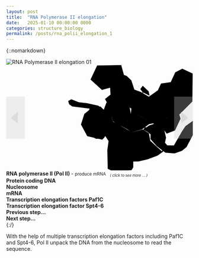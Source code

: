 ```yaml
---
layout: post
title:  "RNA Polymerase II elongation"
date:   2025-01-10 00:00:00 0000
categories: structure_biology
permalink: /posts/rna_polii_elongation_1
---
```

{::nomarkdown}
<div class='imageWrapper'>
<img class="image0" src="{{ site.baseurl }}/assets/images/rna001.jpg" alt="RNA Polymerase II elongation 01">
<svg viewBox="0 0 160 90" class='image-area'>
<!--#######################-->
<defs>
<mask id="myMask_0"><rect width="100%" height="100%" fill="white"/>
  <path id="path_0" class="path" d="m111 34 2.2 8.6 8 4.5 5.9 2.2 10-3.5 6.7-7.1 3.5-0.47 2.2 7.7-4.7 10-7.2 2.8-3.4-4.8-1.7-5.3-10 1.9-5.9 4.5-9 2.7-3.7-2.7-6.2-3.3 6.9-3.8 1.9-3.1 0.83-7.5-5.1-3.2 0.95-2.5-0.59-4.7 4 1.9-2 5.2 4 2.2 8.4-13-2-2.7 2.1-2.8 5.1 4.8 0.71 3.7-5.4-2.7z"/></mask>
<mask id="myMask_1"><rect width="100%" height="100%" fill="white"/>
  <path id="path_1" class="path" d="m78 0.35-5.7 12 9.8 8.9 7-1.9 0.35 5.9-4.7 3.8 3.2 6.2 5.6 3.9-3.2 3.8 0.59 4.6-9.2 8.5-6-0.59-6.4-5.7 1.3-4.7v-5.1l3-2.2 7.9 3.7 4.6-0.83-7.1-5.9-9.8-2.1-6.9-0.83-6.5-2.5-2.7 1.5 0.83 2.8 2.6 1.8 15 1.9-1.8 4.3-3.7 4.7-0.12 5.4 2.4 6.7 8.6 4.7 6.4-0.12 1.9-2.6-2.2-4.6 8.6-7.7 6 4.7 10-7-1.8-9.5-2.5-5.7 2.1-7.7-3-8.9-3.8-14z"/></mask>
<mask id="myMask_2"><rect width="100%" height="100%" fill="white"/>
  <path id="path_2" class="path" d="m73 37-6 4.8-2.9 9.1 5.4 10 13 3 2.8-5.6-3.2-5.7-3.2-3.8 4-6.3 3.2-2-5.3-5z"/></mask>
<mask id="myMask_3"><rect width="100%" height="100%" fill="white"/>
  <path id="path_3" class="path" d="m119 53 5.2 1.8 9.6 8.9 4.3 5 5.7 0.12 6.9-12 3-4.5 7.1-5.1 0.12 11-6.3 12-3.9 3.2-6.4 2.2-7.8-0.59-7.5-5.7-5.3-6 0.12-4-2.7-2.1-3.5-1.9z"/></mask>
<mask id="myMask_4"><rect width="100%" height="100%" fill="white"/>
  <path id="path_4" class="path" d="m151 3.1 8.9 4.1-0.24 24-11 11-4.7-2.5-8.5 7.6-8.4 3.2-14-7.9-2.5-7.8-2.6 2.1-5.6-3.5 2.1-10-2.7-0.71-0.47-6.7-3.4-2.5 1.3-5.7 4.1 1.5 4 3.7 2.6 8 5.7 2.1 6.7 4 7.7-5.4 2.8-5.9 8.3-1.2 3.9-8.4z"/></mask>
<mask id="myMask_5"><rect width="100%" height="100%" fill="white"/>
  <path id="path_5" class="path" d="m86 32-3.4 9.1-4.1 7.6 3.8 7.7 3.5 5.7 2 3-1.1 7.7 0.35 16 3.4 1.7 17-0.47 1.5-2.4v-5l4.4-0.12 7.9-1.8 8.5-3.2 4.8-3.4 2.5-12-1.3-5.8-2.2-8.3-11 3.7-3.5 2.4 16 12-1.5 7.8-10-9.1-1.2-6.5-5.2-3.2-9.2 2.4-17-9.5-0.47-4.5 3.9-3.7z"/></mask>
</defs>
<!--#######################-->
<rect mask="url(#myMask_0)" class="background" id="background_0"/>
<rect mask="url(#myMask_1)" class="background" id="background_1"/>
<rect mask="url(#myMask_2)" class="background" id="background_2"/>
<rect mask="url(#myMask_3)" class="background" id="background_3"/>
<rect mask="url(#myMask_4)" class="background" id="background_4"/>
<rect mask="url(#myMask_5)" class="background" id="background_5"/>
<!--#######################-->
<a href="{{site.baseurl}}/posts/polii_inside"><use href="#path_0" class="shape" id="select_0"/></a>
<use href="#path_1" class="shape" id="select_1"/>
<use href="#path_2" class="shape" id="select_2"/>
<use href="#path_3" class="shape" id="select_3"/>
<use href="#path_4" class="shape" id="select_4"/>
<use href="#path_5" class="shape" id="select_5"/>
<!--#######################-->
<polygon id="background_6" points="4,45 10,40 10,50" fill="rgba(255, 255, 255, .8)"/>
<polygon points="4,45 10,40 10,50" fill="rgba(200, 200, 200, .5)"/>
<a href="{{site.baseurl}}/posts/rna_polii_elongation_0">
<rect id="select_6" x="0%" y="30%" width="10%" height="40%" fill="rgba(200, 200, 200, .3)"/></a>
<polygon id="background_7" points="156,45 150,40 150,50" fill="rgba(255, 255, 255, .8)"/>
<polygon points="156,45 150,40 150,50" fill="rgba(200, 200, 200, .5)"/>
<a href="{{site.baseurl}}/posts/rna_polii_elongation_2">
<rect id="select_7" x="90%" y="30%" width="10%" height="40%" fill="rgba(200, 200, 200, .3)"/></a>
</svg>
<!--#######################-->
<div class="overlay" id="textbox_0" ><b> RNA polymerase II (Pol II)  </b> - <small>
produce mRNA  <sub><i> &ensp; ( click to see more ... )</i></sub></small></div>
<div class="overlay" id="textbox_1" ><b> Protein coding DNA </b></div>
<div class="overlay" id="textbox_2" ><b> Nucleosome </b></div>
<div class="overlay" id="textbox_3" ><b> mRNA </b></div>
<div class="overlay" id="textbox_4" ><b> Transcription elongation factors Paf1C </b></div>
<div class="overlay" id="textbox_5" ><b> Transcription elongation factor Spt4-6 </b></div>
<div class="overlay" id="textbox_6" ><b> Previous step... </b></div>
<div class="overlay" id="textbox_7" ><b> Next step... </b></div>
</div>
{:/}

With the help of multiple transcription elongation factors including Paf1C and Spt4-6,  Pol II unpack the DNA from the nucleosome to read the sequence.
